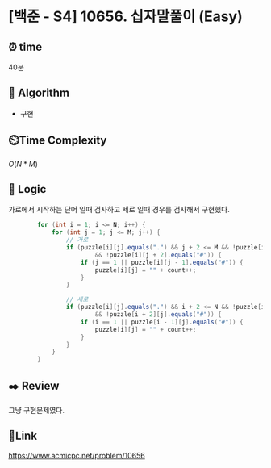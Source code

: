 # [백준 - S4] 10656. 십자말풀이 (Easy)

## ⏰ **time**

40분

## :pushpin: **Algorithm**

- 구현

## ⏲️**Time Complexity**

$O(N*M)$

## :round_pushpin: **Logic**

가로에서 시작하는 단어 일때 검사하고 세로 일때 경우를 검사해서 구현했다.

```java
		for (int i = 1; i <= N; i++) {
			for (int j = 1; j <= M; j++) {
				// 가로
				if (puzzle[i][j].equals(".") && j + 2 <= M && !puzzle[i][j + 1].equals("#")
						&& !puzzle[i][j + 2].equals("#")) {
					if (j == 1 || puzzle[i][j - 1].equals("#")) {
						puzzle[i][j] = "" + count++;
					}
				}

				// 세로
				if (puzzle[i][j].equals(".") && i + 2 <= N && !puzzle[i + 1][j].equals("#")
						&& !puzzle[i + 2][j].equals("#")) {
					if (i == 1 || puzzle[i - 1][j].equals("#")) {
						puzzle[i][j] = "" + count++;
					}
				}
			}
		}
```

## :black_nib: **Review**

그냥 구현문제였다.

## 📡**Link**

https://www.acmicpc.net/problem/10656
